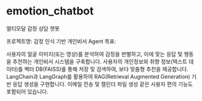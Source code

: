 # emotion_chatbot
멀티모달 감정 상담 챗봇

프로젝트명: 감정 인식 기반 개인비서 Agent
목표:

사용자의 얼굴 이미지(또는 영상)를 분석하여 감정을 판별하고, 이에 맞는 응답 및 행동을 추천하는 개인비서 시스템을 구축합니다.
사용자의 개인정보와 취향 정보(텍스트 데이터)를 벡터 DB(FAISS)를 통해 저장 및 검색하여, 보다 맞춤형 추천을 제공합니다.
LangChain과 LangGraph를 활용하여 RAG(Retrieval Augmented Generation) 기반 응답 생성을 구현합니다.
이메일 전송 및 캘린더 파일 생성 같은 사용자 편의 기능도 포함되어 있습니다.
